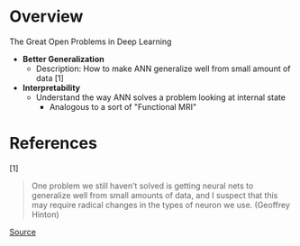 
# Overview 

The Great Open Problems in Deep Learning 
- **Better Generalization** 
  - Description: How to make ANN generalize well from small amount of data [1]
- **Interpretability**
  - Understand the way ANN solves a problem looking at internal state 
    - Analogous to a sort of "Functional MRI" 


# References 

[1] 

> One problem we still haven’t solved is getting neural nets to generalize well from small amounts of data, and I suspect that this may require radical changes in the types of neuron we use. (Geoffrey Hinton) 

[Source](https://gigaom.com/2017/01/16/four-questions-for-geoff-hinton/)













